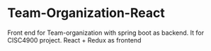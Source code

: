 # Team-Organization-React

Front end for Team-organization with spring boot as backend. It for CISC4900 project.
React + Redux as frontend







